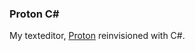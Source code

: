 ### Proton C#

My texteditor, [Proton](https://github.com/hjfod/proton-texteditor) reinvisioned with C#.